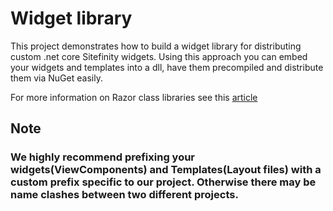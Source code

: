 # Widget library

This project demonstrates how to build a widget library for distributing custom .net core Sitefinity widgets. Using this approach you can embed your widgets and templates into a dll, have them precompiled and distribute them via NuGet easily. 

For more information on Razor class libraries see this [article](https://docs.microsoft.com/en-us/aspnet/core/razor-pages/ui-class?view=aspnetcore-3.1&tabs=visual-studio) 

## Note

### We highly recommend prefixing your widgets(ViewComponents) and Templates(Layout files) with a custom prefix specific to our project. Otherwise there may be name clashes between two different projects.
